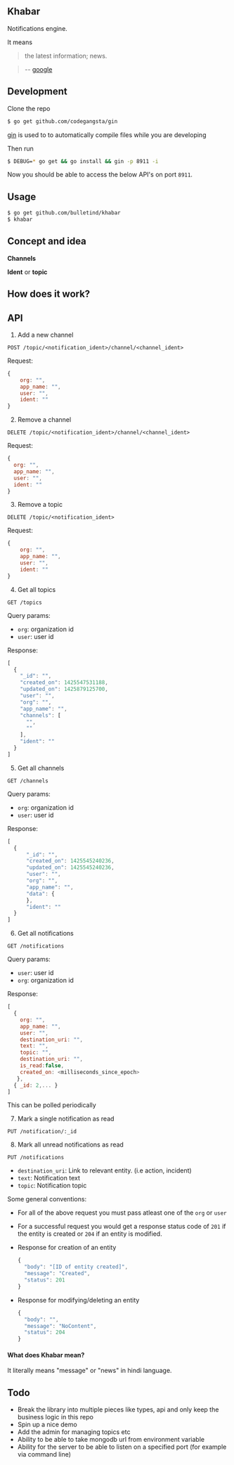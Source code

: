 ## Khabar

Notifications engine.

It means

> the latest information; news.

> -- [google](https://www.google.com/search?q=define+khabar)

## Development

Clone the repo

```sh
$ go get github.com/codegangsta/gin
```

[gin](http://github.com/codegangsta/gin) is used to to automatically compile files while you are developing

Then run

```sh
$ DEBUG=* go get && go install && gin -p 8911 -i
```

Now you should be able to access the below API's on port `8911`.

## Usage

```sh
$ go get github.com/bulletind/khabar
$ khabar
```

## Concept and idea



**Channels**

**Ident** or **topic**

## How does it work?


## API

1. Add a new channel

  ```
  POST /topic/<notification_ident>/channel/<channel_ident>
  ```

  Request:
  ```js
  {
      org: "",
      app_name: "",
      user: "",
      ident: ""
  }
  ```


2. Remove a channel

  ```
  DELETE /topic/<notification_ident>/channel/<channel_ident>
  ```

  Request:
  ```js
  {
    org: "",
    app_name: "",
    user: "",
    ident: ""
  }
  ```

3. Remove a topic

  ```
  DELETE /topic/<notification_ident>
  ```

  Request:
  ```js
  {
      org: "",
      app_name: "",
      user: "",
      ident: ""
  }
  ```


4. Get all topics

  ```
  GET /topics
  ```

  Query params:

  - `org`: organization id
  - `user`: user id

  Response:
  ```js
  [
    {
      "_id": "",
      "created_on": 1425547531188,
      "updated_on": 1425879125700,
      "user": "",
      "org": "",
      "app_name": "",
      "channels": [
        "",
        ""
      ],
      "ident": ""
    }
  ]
  ```

5. Get all channels

  ```
  GET /channels
  ```

  Query params:

  - `org`: organization id
  - `user`: user id

  Response:
  ```js
  [
    {
        "_id": "",
        "created_on": 1425545240236,
        "updated_on": 1425545240236,
        "user": "",
        "org": "",
        "app_name": "",
        "data": {
        },
        "ident": ""
    }
  ]
  ```

6. Get all notifications

  ```
  GET /notifications
  ```

  Query params:

  - `user`: user id
  - `org`: organization id

  Response:
  ```js
  [
    {
      org: "",
      app_name: "",
      user: "",
      destination_uri: "",
      text: "",
      topic: "",
      destination_uri: "",
      is_read:false,
      created_on: <milliseconds_since_epoch>
     },
    { _id: 2,... }
  ]
  ```

  This can be polled periodically

7. Mark a single notification as read

  ```
  PUT /notification/:_id
  ```

8. Mark all unread notifications as read

  ```
  PUT /notifications
  ```

  - `destination_uri`: Link to relevant entity. (i.e action, incident)
  - `text`: Notification text
  - `topic`: Notification topic

Some general conventions:

- For all of the above request you must pass atleast one of the `org` or `user`
- For a successful request you would get a response status code of `201` if the entity is created or `204` if an entity is modified.
- Response for creation of an entity

  ```js
  {
    "body": "[ID of entity created]",
    "message": "Created",
    "status": 201
  }
  ```
- Response for modifying/deleting an entity

  ```js
  {
    "body": "",
    "message": "NoContent",
    "status": 204
  }
  ```

#### What does Khabar mean?

It literally means "message" or "news" in hindi language.

## Todo

- Break the library into multiple pieces like types, api and only keep the business logic in this repo
- Spin up a nice demo
- Add the admin for managing topics etc
- Ability to be able to take mongodb url from environment variable
- Ability for the server to be able to listen on a specified port (for example via command line)
